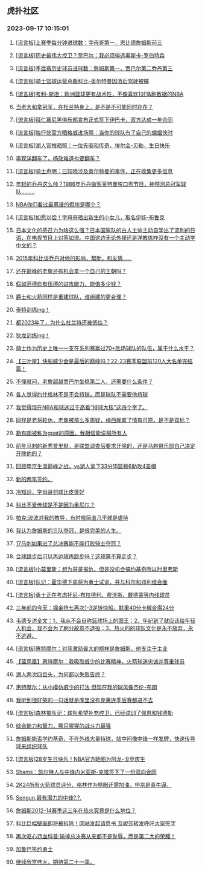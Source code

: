 ## 虎扑社区 
### 2023-09-17 10:15:01

1. [[流言板]上赛季每分钟进球数：字母哥第一，恩比德詹姆斯前三](https://bbs.hupu.com/62131345.html)

2. [[流言板]历史最伟大控卫？贾巴尔：我必须得选奥斯卡-罗伯特森](https://bbs.hupu.com/62129506.html)

3. [[流言板]季后赛历史球员进球数：詹姆斯第一，贾巴尔第二乔丹第三](https://bbs.hupu.com/62131502.html)

4. [[流言板]骑士篮球运营总裁科比-奥尔特曼因酒后驾驶被捕](https://bbs.hupu.com/62127544.html)

5. [[流言板]考利-斯坦：欧洲篮球更有战术性，不像喜欢1对1&刷数据的NBA](https://bbs.hupu.com/62131601.html)

6. [当老大和拿冠军，在杜兰特身上，是不是不可能同时存在？](https://bbs.hupu.com/62130762.html)

7. [[流言板]拜仁慕尼黑俱乐部宣布正式签下伊巴卡，双方达成一年合同](https://bbs.hupu.com/62131639.html)

8. [[流言板]独行侠官方晒格威进场照：当你的球队有了自己的蝙蝠侠时](https://bbs.hupu.com/62131584.html)

9. [[流言板]湖人官推晒照：一位先驱和传奇，埃尔金-贝勒，生日快乐](https://bbs.hupu.com/62128028.html)

10. [李观洋翻车了，杨政难道也要翻车？](https://bbs.hupu.com/62128582.html)

11. [[流言板]骑士声明：已知晓涉及奥尔特曼的事件，正在收集更多信息](https://bbs.hupu.com/62129348.html)

12. [年轻的乔丹这么帅？1986年乔丹做客莱特曼脱口秀节目，神预测总冠军球队………](https://bbs.hupu.com/62130880.html)

13. [NBA你们看过最离谱的假摔是哪个？](https://bbs.hupu.com/62131347.html)

14. [[流言板]如愿以偿！字母哥晒出新生的小女儿，取名伊娃-布鲁克](https://bbs.hupu.com/62131727.html)

15. [日本文化的感召力为啥这么强？日本国家队的白人主帅主动自学出了流利的日语，在电视节目上对答如流。中国这边无论外援还是洋教练咋没有一个主动学中文的？](https://bbs.hupu.com/62131391.html)

16. [2015年科比谈乔丹对他的影响，帮助，和友情……](https://bbs.hupu.com/62131108.html)

17. [还在巅峰的老詹还有机会拿一个自己的王朝吗？](https://bbs.hupu.com/62130905.html)

18. [假如范德彪有伍德的进攻能力，能值多少钱？](https://bbs.hupu.com/62131528.html)

19. [爵士和火箭同样是重建球队，谁组建的更合理？](https://bbs.hupu.com/62131189.html)

20. [泰特训练ing！](https://bbs.hupu.com/62131378.html)

21. [都2023年了，为什么杜兰特还被低估？](https://bbs.hupu.com/62130926.html)

22. [狄龙训练ing！](https://bbs.hupu.com/62131266.html)

23. [骑士作为历史上唯一一支在系列赛赢过70+胜场球队的队伍，属于什么水平？](https://bbs.hupu.com/62131461.html)

24. [【三叶屋】快船威少会是最后的巅峰吗？22-23赛季联盟前120人大名单完结篇！](https://bbs.hupu.com/62130885.html)

25. [不懂就问，老詹超越贾巴尔坐稳第二人，还需要什么条件？](https://bbs.hupu.com/62131021.html)

26. [各人觉得约什格林不是不会持球，而是球队不需要他持球](https://bbs.hupu.com/62131456.html)

27. [我觉得现在NBA和球迷过于高看“持球大核”这四个字了。](https://bbs.hupu.com/62130915.html)

28. [同样是老将轮休，老詹被那么多质疑，梅西就累了情有可原，是不是双标？](https://bbs.hupu.com/62131037.html)

29. [勒布朗被称为goat的原因，我相信能说服所有人](https://bbs.hupu.com/62131521.html)

30. [前年马刺的新秀普里默，是联盟调查后要求开除的，还是马刺俱乐部自己决定开除他的？](https://bbs.hupu.com/62131048.html)

31. [回顾申京生涯巅峰之战，vs湖人拿下33分15篮板6助攻4盖帽](https://bbs.hupu.com/62131025.html)

32. [新的两笔签约。](https://bbs.hupu.com/62130919.html)

33. [冷知识，字母哥罚球比皮蓬好](https://bbs.hupu.com/62131117.html)

34. [科比不爱传球是不是因为奥尼尔？](https://bbs.hupu.com/62130850.html)

35. [帕克:波波对我的教导，有时候简直几乎就是虐待](https://bbs.hupu.com/62130836.html)

36. [我认为詹姆斯的三队夺冠，是很完美的人生。](https://bbs.hupu.com/62130891.html)

37. [17马刺如果进了总决赛能不能打败骑士夺冠？](https://bbs.hupu.com/62130787.html)

38. [合球跳步后可以再运球再跳步吗？这球算不算走步？](https://bbs.hupu.com/62130811.html)

39. [[流言板]小莫里斯：想为哥哥报仇，但是没机会搞约基奇所以肘里弗斯](https://bbs.hupu.com/62122994.html)

40. [[流言板]队记：霍华德下周将为勇士试训，并与科尔和邓利维会面](https://bbs.hupu.com/62122491.html)

41. [[流言板]勇士正在考虑托尼-布拉德利、费沃斯、戴德蒙等内线球员](https://bbs.hupu.com/62122598.html)

42. [三年前的今天：掘金抢七再次1-3逆转快船，默里40分卡椒合得24分](https://bbs.hupu.com/62122273.html)

43. [韦德专访全文：1、我从不会自称篮球场上的国王；2、年纪到了就应该给年轻人机会，我不会为了刷分故意不退役；3、热火的的球队文化是永不放弃，永不逃避。](https://bbs.hupu.com/62124884.html)

44. [[流言板]惠特摩尔：对我激励最大的榜样是詹姆斯，他专注于主业](https://bbs.hupu.com/62122438.html)

45. [【篮凤凰】惠特摩尔：我吸取威少的比赛精神，火箭球迷忠诚并尊重球员](https://bbs.hupu.com/62121310.html)

46. [湖人两次四巨头，为何都以失败告终？](https://bbs.hupu.com/62130692.html)

47. [惠特摩尔：从小模仿威少的打法 但现在我的球风像杰伦-布朗](https://bbs.hupu.com/62128352.html)

48. [我听到很好笑的一句话就是库里没有克莱连季后赛都进不去](https://bbs.hupu.com/62130706.html)

49. [[流言板]森林狼队记：球队希望补充控卫，已经试训了佩恩和钱德勒](https://bbs.hupu.com/62126649.html)

50. [综合能力和智力，哪只猩猩的战斗力最强](https://bbs.hupu.com/62130651.html)

51. [詹姆斯能否学约基奇，不在外线大量持球，站中间像中锋一样发牌，快速传导球来组织球队](https://bbs.hupu.com/62130729.html)

52. [[流言板]28岁生日快乐！NBA官方晒图为阿龙-戈登庆生](https://bbs.hupu.com/62124819.html)

53. [Shams：凯尔特人与中锋内米亚斯-克塔签下了一份双向合同](https://bbs.hupu.com/62130599.html)

54. [2K24所有火箭球员评分，格林作为榜眼还需加油，申京是真牛逼。](https://bbs.hupu.com/62128658.html)

55. [Sengun,最有潜力的中锋?.?.](https://bbs.hupu.com/62126902.html)

56. [詹姆斯2012-14赛季这三年在热火究竟是什么地位？](https://bbs.hupu.com/62129310.html)

57. [科比巨幅壁画即将被拆除！网站发起请愿书 瓦妮莎转发呼吁大家签字](https://bbs.hupu.com/62130598.html)

58. [再次呕心沥血科普:输掉总决赛从来都不是耻辱，而是第二大的荣耀！](https://bbs.hupu.com/62126919.html)

59. [加鲁巴签约勇士](https://bbs.hupu.com/62128098.html)

60. [继续欣赏伟大，期待第二十一季。](https://bbs.hupu.com/62130595.html)

